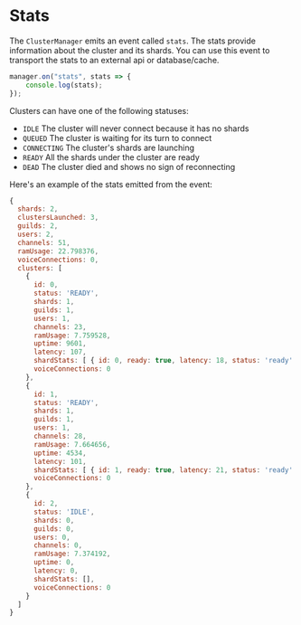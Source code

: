 # Stats

The `ClusterManager` emits an event called `stats`. 
The stats provide information about the cluster and its shards.
You can use this event to transport the stats to an external api or database/cache. 

```typescript
manager.on("stats", stats => {
    console.log(stats);
});
```

Clusters can have one of the following statuses:
* `IDLE` The cluster will never connect because it has no shards
* `QUEUED` The cluster is waiting for its turn to connect
* `CONNECTING` The cluster's shards are launching
* `READY` All the shards under the cluster are ready
* `DEAD` The cluster died and shows no sign of reconnecting

Here's an example of the stats emitted from the event:

```js
{
  shards: 2,
  clustersLaunched: 3,
  guilds: 2,
  users: 2,
  channels: 51,
  ramUsage: 22.798376,
  voiceConnections: 0,
  clusters: [
    {
      id: 0,
      status: 'READY',
      shards: 1,
      guilds: 1,
      users: 1,
      channels: 23,
      ramUsage: 7.759528,
      uptime: 9601,
      latency: 107,
      shardStats: [ { id: 0, ready: true, latency: 18, status: 'ready' } ],
      voiceConnections: 0
    },
    {
      id: 1,
      status: 'READY',
      shards: 1,
      guilds: 1,
      users: 1,
      channels: 28,
      ramUsage: 7.664656,
      uptime: 4534,
      latency: 101,
      shardStats: [ { id: 1, ready: true, latency: 21, status: 'ready' } ],
      voiceConnections: 0
    },
    {
      id: 2,
      status: 'IDLE',
      shards: 0,
      guilds: 0,
      users: 0,
      channels: 0,
      ramUsage: 7.374192,
      uptime: 0,
      latency: 0,
      shardStats: [],
      voiceConnections: 0
    }
  ]
}

```